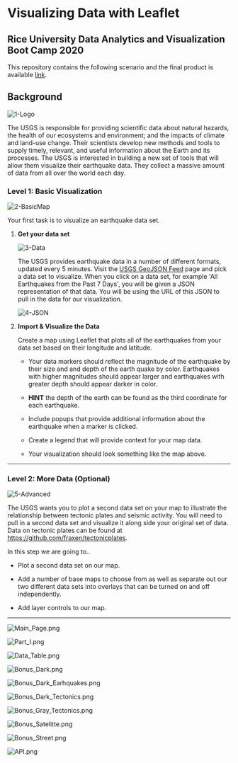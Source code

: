 # Visualizing Data with Leaflet


## Rice University Data Analytics and Visualization Boot Camp 2020

This repository contains the following scenario and the final product is available [link](https://gpivaro.github.io/leaflet-challenge/Leaflet-Step-1/index-step-1.html).

## Background


![1-Logo](Images/1-Logo.png)

The USGS is responsible for providing scientific data about natural hazards, the health of our ecosystems and environment; and the impacts of climate and land-use change. Their scientists develop new methods and tools to supply timely, relevant, and useful information about the Earth and its processes. The USGS is interested in building a new set of tools that will allow them visualize their earthquake data. They collect a massive amount of data from all over the world each day.


### Level 1: Basic Visualization

![2-BasicMap](Images/2-BasicMap.png)

Your first task is to visualize an earthquake data set.

1. **Get your data set**

   ![3-Data](Images/3-Data.png)

   The USGS provides earthquake data in a number of different formats, updated every 5 minutes. Visit the [USGS GeoJSON Feed](http://earthquake.usgs.gov/earthquakes/feed/v1.0/geojson.php) page and pick a data set to visualize. When you click on a data set, for example 'All Earthquakes from the Past 7 Days', you will be given a JSON representation of that data. You will be using the URL of this JSON to pull in the data for our visualization.

   ![4-JSON](Images/4-JSON.png)

2. **Import & Visualize the Data**

   Create a map using Leaflet that plots all of the earthquakes from your data set based on their longitude and latitude.

   * Your data markers should reflect the magnitude of the earthquake by their size and and depth of the earth quake by color. Earthquakes with higher magnitudes should appear larger and earthquakes with greater depth should appear darker in color.

   * **HINT** the depth of the earth can be found as the third coordinate for each earthquake.

   * Include popups that provide additional information about the earthquake when a marker is clicked.

   * Create a legend that will provide context for your map data.

   * Your visualization should look something like the map above.

- - -

### Level 2: More Data (Optional)

![5-Advanced](Images/5-Advanced.png)

The USGS wants you to plot a second data set on your map to illustrate the relationship between tectonic plates and seismic activity. You will need to pull in a second data set and visualize it along side your original set of data. Data on tectonic plates can be found at <https://github.com/fraxen/tectonicplates>.

In this step we are going to..

* Plot a second data set on our map.

* Add a number of base maps to choose from as well as separate out our two different data sets into overlays that can be turned on and off independently.

* Add layer controls to our map.

- - -

![Main_Page.png](Images/Main_Page.png)

![Part_I.png](Images/Part_I.png)

![Data_Table.png](Images/Data_Table.png)

![Bonus_Dark.png](Images/Bonus_Dark.png)

![Bonus_Dark_Earhquakes.png](Images/Bonus_Dark_Earhquakes.png)

![Bonus_Dark_Tectonics.png](Images/Bonus_Dark_Tectonics.png)

![Bonus_Gray_Tectonics.png](Images/Bonus_Gray_Tectonics.png)

![Bonus_Satelitte.png](Images/Bonus_Satelitte.png)

![Bonus_Street.png](Images/Bonus_Street.png)

![API.png](Images/API.png)




